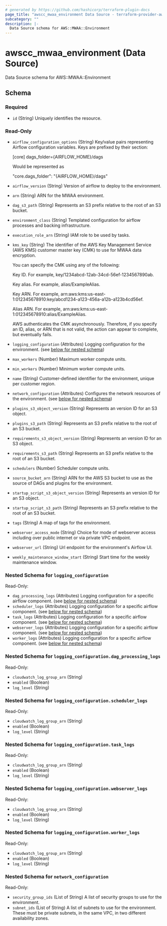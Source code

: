 ```yaml
---
# generated by https://github.com/hashicorp/terraform-plugin-docs
page_title: "awscc_mwaa_environment Data Source - terraform-provider-awscc"
subcategory: ""
description: |-
  Data Source schema for AWS::MWAA::Environment
---
```


# awscc_mwaa_environment (Data Source)

Data Source schema for AWS::MWAA::Environment



<!-- schema generated by tfplugindocs -->
## Schema

### Required

- `id` (String) Uniquely identifies the resource.

### Read-Only

- `airflow_configuration_options` (String) Key/value pairs representing Airflow configuration variables.
    Keys are prefixed by their section:

    [core]
    dags_folder={AIRFLOW_HOME}/dags

    Would be represented as

    "core.dags_folder": "{AIRFLOW_HOME}/dags"
- `airflow_version` (String) Version of airflow to deploy to the environment.
- `arn` (String) ARN for the MWAA environment.
- `dag_s3_path` (String) Represents an S3 prefix relative to the root of an S3 bucket.
- `environment_class` (String) Templated configuration for airflow processes and backing infrastructure.
- `execution_role_arn` (String) IAM role to be used by tasks.
- `kms_key` (String) The identifier of the AWS Key Management Service (AWS KMS) customer master key (CMK) to use for MWAA data encryption.

    You can specify the CMK using any of the following:

    Key ID. For example, key/1234abcd-12ab-34cd-56ef-1234567890ab.

    Key alias. For example, alias/ExampleAlias.

    Key ARN. For example, arn:aws:kms:us-east-1:012345678910:key/abcd1234-a123-456a-a12b-a123b4cd56ef.

    Alias ARN. For example, arn:aws:kms:us-east-1:012345678910:alias/ExampleAlias.

    AWS authenticates the CMK asynchronously. Therefore, if you specify an ID, alias, or ARN that is not valid, the action can appear to complete, but eventually fails.
- `logging_configuration` (Attributes) Logging configuration for the environment. (see [below for nested schema](#nestedatt--logging_configuration))
- `max_workers` (Number) Maximum worker compute units.
- `min_workers` (Number) Minimum worker compute units.
- `name` (String) Customer-defined identifier for the environment, unique per customer region.
- `network_configuration` (Attributes) Configures the network resources of the environment. (see [below for nested schema](#nestedatt--network_configuration))
- `plugins_s3_object_version` (String) Represents an version ID for an S3 object.
- `plugins_s3_path` (String) Represents an S3 prefix relative to the root of an S3 bucket.
- `requirements_s3_object_version` (String) Represents an version ID for an S3 object.
- `requirements_s3_path` (String) Represents an S3 prefix relative to the root of an S3 bucket.
- `schedulers` (Number) Scheduler compute units.
- `source_bucket_arn` (String) ARN for the AWS S3 bucket to use as the source of DAGs and plugins for the environment.
- `startup_script_s3_object_version` (String) Represents an version ID for an S3 object.
- `startup_script_s3_path` (String) Represents an S3 prefix relative to the root of an S3 bucket.
- `tags` (String) A map of tags for the environment.
- `webserver_access_mode` (String) Choice for mode of webserver access including over public internet or via private VPC endpoint.
- `webserver_url` (String) Url endpoint for the environment's Airflow UI.
- `weekly_maintenance_window_start` (String) Start time for the weekly maintenance window.

<a id="nestedatt--logging_configuration"></a>
### Nested Schema for `logging_configuration`

Read-Only:

- `dag_processing_logs` (Attributes) Logging configuration for a specific airflow component. (see [below for nested schema](#nestedatt--logging_configuration--dag_processing_logs))
- `scheduler_logs` (Attributes) Logging configuration for a specific airflow component. (see [below for nested schema](#nestedatt--logging_configuration--scheduler_logs))
- `task_logs` (Attributes) Logging configuration for a specific airflow component. (see [below for nested schema](#nestedatt--logging_configuration--task_logs))
- `webserver_logs` (Attributes) Logging configuration for a specific airflow component. (see [below for nested schema](#nestedatt--logging_configuration--webserver_logs))
- `worker_logs` (Attributes) Logging configuration for a specific airflow component. (see [below for nested schema](#nestedatt--logging_configuration--worker_logs))

<a id="nestedatt--logging_configuration--dag_processing_logs"></a>
### Nested Schema for `logging_configuration.dag_processing_logs`

Read-Only:

- `cloudwatch_log_group_arn` (String)
- `enabled` (Boolean)
- `log_level` (String)


<a id="nestedatt--logging_configuration--scheduler_logs"></a>
### Nested Schema for `logging_configuration.scheduler_logs`

Read-Only:

- `cloudwatch_log_group_arn` (String)
- `enabled` (Boolean)
- `log_level` (String)


<a id="nestedatt--logging_configuration--task_logs"></a>
### Nested Schema for `logging_configuration.task_logs`

Read-Only:

- `cloudwatch_log_group_arn` (String)
- `enabled` (Boolean)
- `log_level` (String)


<a id="nestedatt--logging_configuration--webserver_logs"></a>
### Nested Schema for `logging_configuration.webserver_logs`

Read-Only:

- `cloudwatch_log_group_arn` (String)
- `enabled` (Boolean)
- `log_level` (String)


<a id="nestedatt--logging_configuration--worker_logs"></a>
### Nested Schema for `logging_configuration.worker_logs`

Read-Only:

- `cloudwatch_log_group_arn` (String)
- `enabled` (Boolean)
- `log_level` (String)



<a id="nestedatt--network_configuration"></a>
### Nested Schema for `network_configuration`

Read-Only:

- `security_group_ids` (List of String) A list of security groups to use for the environment.
- `subnet_ids` (List of String) A list of subnets to use for the environment. These must be private subnets, in the same VPC, in two different availability zones.
